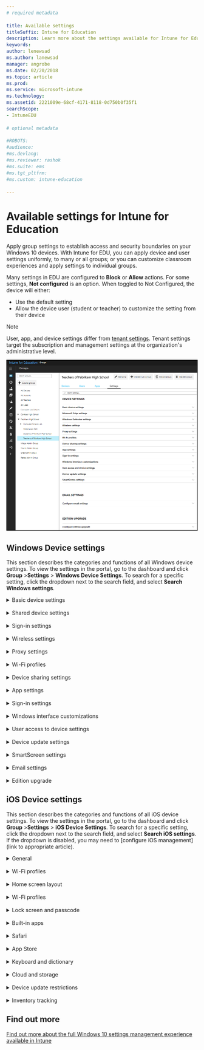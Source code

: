 ```yaml
---
# required metadata

title: Available settings
titleSuffix: Intune for Education
description: Learn more about the settings available for Intune for Education.
keywords:
author: lenewsad
ms.author: lanewsad
manager: angrobe
ms.date: 02/20/2018
ms.topic: article
ms.prod:
ms.service: microsoft-intune
ms.technology:
ms.assetid: 2221009e-68cf-4171-8118-0d750b0f35f1
searchScope:
- IntuneEDU

# optional metadata

#ROBOTS:
#audience:
#ms.devlang:
#ms.reviewer: rashok
#ms.suite: ems
#ms.tgt_pltfrm:
#ms.custom: intune-education

---
```


# Available settings for Intune for Education

Apply group settings to establish access and security boundaries on your Windows 10 devices. With Intune for EDU, you can apply device and user settings uniformly, to many or all groups; or you can customize classroom experiences and apply settings to individual groups.

Many settings in EDU are configured to **Block** or **Allow** actions. For some settings, **Not configured** is an option. When toggled to Not Configured, the device will either:
* Use the default setting 
* Allow the device user (student or teacher) to customize the setting from their device


> [!NOTE]
> User, app, and device settings differ from [tenant settings](intune-education-tenant-overview.md). Tenant settings target the subscription and management settings at the organization's administrative level.


  ![The settings page for a group](./media/settings-001-list-of-settings.png)



## Windows Device settings
This section describes the categories and functions of all Windows device settings. To view the settings in the portal, go to the dashboard and click **Group** >**Settings** > **Windows Device Settings**. To search for a specific setting, click the dropdown next to the search field, and select **Search Windows settings**. 
&nbsp;<details><summary>Basic device settings</summary>

|Setting|What it does|  
|---|---|
|Block manual unenrollment|Block users from manually unenrolling devices from management.|
|<a name="removew10apps"></a>Remove built-in Windows 10 apps|Uninstall certain built-in Windows apps. Learn what those apps are [below](available-settings.md#additional-information-about-removing-built-in-apps).|
|Block camera|Block user access to the device camera.|
|Block OneDrive file sync|Block OneDrive Sync for these devices and users.|
|Block removable storage|Block users from using removable storage such as USB drives and external hard drives.|
|Block Internet sharing|Block users from using Internet Sharing to share the device’s Internet connection.|
|Block Cortana|Block Cortana, the digital assistant built into Windows 10 that can answer questions and perform tasks.|
|Block adding provisioning packages|Block users from adding new provisioning packages containing device settings.|
|Block removing provisioning packages|Block users from removing provisioning packages containing device settings.|
|Block changing time and date settings|Block users from changing the device date and time settings.|
|Block changing language settings|Block users from changing the device language.|
|Send diagnostic data|Define whether to collect and send anonymous usage data to Microsoft to help improve Windows.|
|Block changing device region settings|Block users from changing region settings, such as country and language.|
|Block changing power and sleep settings|Block users from changing power and sleep settings.|
|Force Start menu size|Define whether to force the Start menu to appear full screen.|
|Block Windows Spotlight|Block all Windows Spotlight features on these devices.|
|Location services|Block apps from using location services to access the device’s location.|

### Additional information about removing built-in apps

This setting is automatically turned on when the "Optimize devices for shared use" setting is turned on. The following apps are fully removed from your users' computers when this setting is turned on:

* 3DBuilder
* Bing Weather
* Desktop App Installer
* Get Started
* Microsoft Office Hub
* Solitaire Collection
* One Connect
* Windows Feedback Hub
* Xbox
* Groove Music
  <!--* Zune Video-->
* Mail
* Calendar
</details>
&nbsp;<details><summary>Shared device settings</summary>

|Setting|What it does|  
|---|---|
|Configure homepages|Choose what homepages open every time someone begins a new session browsing with Microsoft Edge.|
|Block address bar suggestions|Block Edge from suggesting possible search terms or previously visited websites as you type a URL or search term.|
|Block search suggestions|Block Edge from suggesting possible websites as you type a URL or search term.|
|Block InPrivate browsing|Block users from using InPrivate browsing, which stops Edge from saving data like browsing history and cookies.|
|Block adult content using a SafeSearch filter|Setting to “Block” uses a strict rather than moderate SafeSearch filter to block adult content.|
|Block browser extensions|Block users from using extensions to customize Edge with added functionality from Microsoft and other sources.|
|Block first run page|Block users from seeing the first run page for the first time they open Edge.|
|Clear browsing data upon exit|Automatically erase history, cookies, and cached files after exiting Edge.|
|Block pop-ups|Block websites from opening new windows.|
|Block password manager|Block users from using the password manager to save passwords.|
|Block automatically filling form entries|Block saving data entered in a form field online.|
|Do-Not-Track headers|Require Microsoft Edge to ask that websites not track user data.|
|Default search engine|Select Bing, Yahoo, or Google as the default search engine for Microsoft Edge. If you or another admin has set up a custom search engine in the full Intune experience, you can define that custom search engine as the default here.|
|Use cookies|Cookies can store website settings or track user’s browsing behavior.|
|Block developer tools|Block users from accessing developer tools.|
|Block access to about:flags page|Block access to the about:flags page, which contains experimental settings and features.|
|Require intranet sites to be viewed in Internet Explorer|If set to “Block”, internal traffic is sent to Edge instead of Internet Explorer.|
|Sync Microsoft Edge favorites with Internet Explorer|Sync all favorites added to Edge to Internet Explorer.|
</details>  
&nbsp;<details><summary>Sign-in settings</summary>

|Setting|What it does|
|---|---|
|Block user access to Windows Defender settings|Block users from modifying Windows Defender settings on the device.|
|Real-time monitoring|Enable always-on scanning for malware, spyware, and other threats.|
|Behavior monitoring|Enable Defender to check for certain known patterns of suspicious activity.|
|Prompt users for sample submission|Define whether files that might need further analysis are automatically sent to Microsoft.|
|Type of system scan to perform|Choose whether Windows Defender uses a quick scan, a full scan, or not scan devices at all.|
|Daily quick scan time|Choose what hour of the day Windows Defender runs a daily quick scan.|
|Scan all downloaded files|Automatically scan all downloaded files for malware.|
|Scan scripts run in Microsoft web browsers|Scan all scripts a website attempts to run in Edge and Internet Explorer.|
|Scan removable drives during full scan|Include removable drives, such as USB sticks, during full scans.|
|Scan files opened over the network|Scan all files that are opened by users from websites while using the network.|
|Scan remote folders during full scan|Scan any folders on remote locations during full scans.|
|Scan archive files|Scan archive files, like .zip or .rar.|
|Scan incoming email|Scan all email received over the network.|
|Scan file and program activity|Scan for malware when files or programs are opened and alerts users of suspicious activity.|
|Days before quarantined malware is removed|Define the number of days that a file is saved before removing (0 = immediately delete).|
|Set update frequency|Define how frequently Defender checks for and downloads anti-malware updates.|
|Potentially Unwanted Applications protection|Defender alerts the user and blocks potentially unwanted software that attempts to install itself on devices.|
|Enable cloud-based protection|Get real-time protection when Defender sends info to Microsoft about potential security threats. This feature works best with “Prompt users for sample submission” set to automatically send samples.|
|<a name="blocksuspiciousfiles"></a>Block suspicious files|If this setting is on, Windows Defender Antivirus will be more aggressive when identifying suspicious files to block and scan; otherwise, it will be less aggressive and therefore block and scan with less frequency. You can select **Default**, **High**, **High+**, and **Zero Tolerance**. **High** aggressively blocks unknown files while minimizing impact to impacting the device performance. **High+** aggressively blocks unknown files, but may negatively impact device performance. **Zero tolerance** blocks all unknown files from running.|
|Actions on detected malware threats|Windows Defender automatically quarantines detected malware.|
|Enable Network Inspection Service|Helps protect devices against network-based exploits by using the signatures of known vulnerabilities from the Microsoft Endpoint Protection Center to help detect and block malicious traffic.|
|Exclude files with these extensions from scans and real-time protection|Define the types of files that you want users to be able to access without scanning for security threats.|
|Exclude processes from scans and real-time protection|Define the types of processes that you want users to be able to run without scanning for security threats.
|Exclude directories with these extensions from scans and real-time protection|Define the file locations that you want users to be able to access without scanning for security threats.|
</details>  
&nbsp;<details><summary>Wireless settings</summary>

|Setting|What it does|
|---|---|
|Block using Wi-Fi Sense to automatically connect to open Wi-Fi hotspots|Choose whether to block devices from automatically connecting to Wi-Fi hotspots.|
|Block Bluetooth|Block devices from using Bluetooth.|
|Block Bluetooth discoverability|Block devices from being set as discoverable using Bluetooth.|
|Block Bluetooth advertising|Block devices from receiving advertising over Bluetooth.|
|Block cellular data while roaming|Block devices from using cellular data plans when roaming.|
</details>  
&nbsp;<details><summary>Proxy settings</summary>

|Setting|What it does|
|---|---|
|Block automatic detection of proxy settings|If you've set up a proxy to handle device network traffic, you can choose whether devices automatically detect the proxy settings when connected.|
|Use proxy script|Enable the use of a proxy script for your devices. If you **Allow** this setting, you need to provide a **Setup script address**.|
|Use manual proxy server configuration|If you've set up a manual proxy, you can define settings for it here. If you **Allow** this setting, you need to provide the **Proxy server address**, **Port**, **Proxy exceptions**, and whether to **Use proxy server for local (intranet) connections**.|
</details>  
&nbsp;<details><summary>Wi-Fi profiles</summary>

Any Wi-Fi profiles that you create appear here, along with the **Network name (SSID)**, **Security type**, and **Description**. 

> [!NOTE]
> You can configure a WPA-2 Enterprise Wi-Fi network using the [full Wi-Fi profile management experience in Intune](https://docs.microsoft.com//intune/wi-fi-settings-import-windows-8-1). You can also use Intune to set up [SCEP](https://docs.microsoft.com/intune/certificates-scep-configure) and [PKI](https://docs.microsoft.com/intune/certficates-pfx-configure) integration. 

<!--in ui, choose a list of checkboxes of wifi profiles to assign to the group--> 
</details>  
&nbsp;<details><summary>Device sharing settings</summary>

|Setting|What it does|
|---|---|
|Optimize devices for shared use|Configures recommended settings for shared devices, such as power and update management, and allowing multiple users to sign on to the same device.|
|Block guest users|If you've enabled **Optimize devices for shared use**, then you can also choose whether to block guest users from signing in to devices. If blocked, only domain users can sign in.|
|Block fast user switching|Allow users to quickly switch between user accounts from the Start menu.|
</details>  
&nbsp;<details><summary>App settings</summary>

|Setting|What it does|
|---|---|
|Block installing apps from the Microsoft Store for Education|Block users from installing apps from unauthorized locations.|
|Require Microsoft Store for Education apps to be installed from the private store|Only allow users to install apps from the Microsoft Store for Education that your organization has set up.|
|Trusted apps|Define whether users can install trusted apps signed by Microsoft.|
|Untrusted apps|Define whether users can install unsigned apps or apps signed by external sources that are not trusted by Microsoft.|
|Block users from installing apps from places other than the Microsoft Store for Education|Block users from installing apps from unauthorized locations.
|Block automatic app updates|Block Microsoft Store for Education apps from being updated automatically.|
|Shared app data between users|Allow multiple users of shared devices to share app data.|
</details>  
&nbsp;<details><summary>Sign-in settings</summary>

|Setting|What it does|
|---|---|
|Block signing in using Microsoft account|Block users from signing in with their Microsoft account.|
|Block adding new non-Microsoft accounts|Block users from adding any account other than their Microsoft account. Use this setting if you want to force users to only use their Microsoft accounts for email.|
</details>  
&nbsp;<details><summary>Windows interface customizations</summary>

|Setting|What it does|
|---|---|
|Block toast notifications on lock screen|Stop notifications from appearing in the bottom right corner of the screen while devices are locked.|
|Block Cortana on lock screen|Prevent users from accessing Cortana from the lock screen.|
|Set custom lock screen image|Configure a custom background image on the sign-in screen. You can choose a .jpg or .png less than 20 MB in size.|
|Set custom desktop image|Configure a custom background image on the desktop. You can choose a .jpg or .png less than 20 MB in size.|
|Block showing recently opened items in Start menu jump lists|Block recently opened items in jump lists from showing in the Start menu and taskbar.|
|Block showing recently added apps in Start menu|Block recently added apps from showing in the Start menu.|
|Block showing the most used apps in Start menu|Block the most used apps from showing in the Start menu.|
|Block app list in the Start menu|Block the list of all apps on the device from showing in the Start menu.|
|Block power menu in the Start menu|Block the power menu (e.g., Restart, Shut down) from showing in the Start menu.|
|Block user tile in the Start menu|Block the current user’s information from being shown in the Start menu.|
|Block options from appearing on the user tile in the Start menu|You can choose **Change account settings**, **Lock**, and **Sign out**.|
|Choose folders that appear in the Start menu|You can choose **File Explorer**, **Settings**, **Documents**, **Downloads**, **Music**, **Pictures**, **Videos**, **HomeGroup**, **Network**, and **Personal Folder**.|
|Apply custom Start menu layout|Apply a custom Start menu layout using an XML file. You can upload an .xml file less than 2 MB in size.|
|Pin websites as tiles in the Start menu|Pin websites as tiles in the Start menu using an XML file. You can upload an .xml file less than 2 MB in size.
</details>  
&nbsp;<details><summary>User access to device settings</summary>

|Setting|What it does|
|---|---|
|Block user access to Settings app|Block user access to the Settings app. If you do not block this setting, you can instead choose to block individual parts of the Settings app listed in the rest of the table.|
|System settings|Block display, notifications, apps, power settings.|
|Devices|Block Bluetooth, printers, and more.|
|Network & Internet|Block Wi-Fi, airplane mode, and VPN.|
|Personalization|Block background, lock screen, and color modifications.|
|Accounts|Block user accounts, email, sync, work, and other people.|
|Time & language|Block size, region, and date.|
|Ease of Access|Block Narrator, magnifier, and high contrast.|
|Privacy|Block location and camera.|
|Update & security|Block Windows Update, recovery, and backup.|
|Apps|Block uninstall, defaults, and optional features.|
|Gaming|Block game bar, DVR, broadcasting, and Game Mode.|
</details>
&nbsp;<details><summary>Device update settings</summary>  

|Setting|What it does|
|---|---|
|Branch readiness level|Define whether devices are on Current Branch or Current Branch for Business for Windows updates.|
|Updates and maintenance period|Define the updates and maintenance period for the installation of updates.|
|Defer feature updates|Define how many days to wait to apply feature updates to devices after they are available.|
|Defer quality updates|Define how many days to wait to apply quality updates to devices after they are available.|
|Pre-release features|Define whether users can see pre-release features for settings, settings and experimentations, or no pre-release features.|
|Delivery optimization mode|Define how updates are delivered to devices.|
</details>  
&nbsp;<details><summary>SmartScreen settings</summary>

|Setting|What it does|
|---|---|
|Block users from overriding SmartScreen|Block users from ignoring warnings about websites blocked by the SmartScreen Filter.|
|SmartScreen override for files|Block users from ignoring SmartScreen Filter warnings about downloading unverified files.|
|SmartScreen for apps and files|<!--20180105 need explainer--->
|Block users from dismissing SmartScreen warnings|
</details>  
&nbsp;<details><summary>Email settings</summary>

|Setting|What it does|
|---|---|
|Configure email settings|Choose whether you want to configure email settings for this group. These settings are applied to the Windows 10 Mail app. If you do not **Configure** this setting, none of the other email settings in this table are available to you.|
|Account name|Students and teachers can see the name on their devices.|
|Email server|Enter the name of the server that hosts your email.|
|Username|Choose the attribute that Intune uses from Azure Active Directory when applying user name settings to email profiles.|
|Email address|Choose the attribute that Intune uses from Azure Active Directory when applying email address settings to email profiles.|
|Length of time to store email on devices|Choose how long to store email on devices.|
|Interval to sync email|Choose how much time passes between email syncs.|
|Contacts|Sync contact information.|
|Calendar|Sync calendar information.|
|Tasks|Sync task information.|
|SSL|Use Secure Sockets Layer (SSL) when sending emails for additional security.|
</details>  
&nbsp;<details><summary>Edition upgrade</summary>

You use these settings to upgrade the devices in this group to a different Edition of Windows by selecting the **Edition to upgrade to** and providing your **Product key**.
</details>

## iOS Device settings
This section describes the categories and functions of all iOS device settings. To view the settings in the portal, go to the dashboard and click **Group** >**Settings** > **iOS Device Settings**. To search for a specific setting, click the dropdown next to the search field, and select **Search iOS settings**. If the dropdown is disabled, you may need to [configure iOS management](link to appropriate article).
&nbsp;<details><summary>General</summary>
  
Setting|What it does|
|---|---|
|Block removing device management profiles|What it does|
|Block sharing device usage data with Apple|What it does|
|Block users from changing diagnostic data submission settings|What it does|
|Block erasing content and settings|What it does|
|Block changing device name|What it does|
|Block users from enabling restrictions in device settings|What it does|
|Block screen capture|What it does|
|Block changing device wallpaper|What it does|
|Block AirDrop|What it does|
|Block Personal Hotspot|What it does|
|Block Handoff|What it does|
|Block changing notification settings|What it does|
|Block changing Bluetooth settings|What it does|
|Block untrusted TLS certificates|What it does|
|Block remotely observing student screens from Classroom app|What it does|
|Block remotely observing student screens without prompt from Classroom app|What it does|
|Block users from trusting Enterprise Developer apps|What it does|
|Block users from changing Enterprise Developer app trust settings|What it does|
|Enable Activation Lock|What it does|
</details>
&nbsp;<details><summary>Wi-Fi profiles</summary>
no info yet
</details>  
&nbsp;<details><summary>Home screen layout</summary>

Setting|What it does|
|---|---|
|Pending List|What it does|
</details>  
&nbsp;<details><summary>Wi-Fi profiles</summary>

Setting|What it does|
|---|---|
|Profile name|What it does|
|Network name (SSID)|What it does|
|Security type|What it does|
|Password|What it does|
|Connect automatically|What it does|
|Make this a hidden network|What it does|
|Configure proxy settings|What it does|
</details>  
&nbsp;<details><summary>Lock screen and passcode</summary>

Setting|What it does|
|---|---|
|Block notifications on lock screen|What it does|
|Block access to Control Center on lock screen|What it does|
|Block Siri on lock screen|What it does|
|Block access to Wallet from lock screen|What it does|
|Block Today view on lock screen|What it does|
|Require passcode|What it does|
|Block changing passcode|What it does|
|Minutes of inactivity before the screen locks|What it does|
|Minutes to wait before requiring passcode on lock screen|What it does|
|Number of failed passcode attempts before wiping device|What it does|
|Block fingerprint unlock|What it does|
|Block changing registered fingerprint settings|What it does|
</details>  
&nbsp;<details><summary>Built-in apps</summary>

Setting|What it does|
|---|---|
|Block Camera|What it does|
|Block FaceTime|What it does|
|Block Messages app|What it does|
|Block Siri|What it does|
|Block Siri from using profanity|What it does|
|Block Siri from searching for user-generated content|What it does|
|Block Spotlight from searching for results on the Internet|What it does|
|Block Apple News|What it does|
|Block iBooks Store|What it does|
|Block Podcasts app|What it does|
|Block Apple Music|What it does|
|Block iTunes Radio|What it does|
|Block changes to Find My Friends app settings|What it does|
</details>  
&nbsp;<details><summary>Safari</summary>

Setting|What it does|
|---|---|
|Block Safari|What it does|
|Block pop-ups|What it does|
|Block cookies|What it does|
|Block autofill|What it does|
|Require fraud warnings|What it does|
</details>  
&nbsp;<details><summary>App Store</summary>

Setting|What it does|
|---|---|
|Block App Store|What it does|
|Require password for any App Store transactions|What it does|
|Block automatically downloading apps purchased on other devices|What it does|
|Block in-app purchases|What it does|
|Block apps by age rating|What it does|
|Block explicit content in iTunes and the App Store|What it does|
|Block downloading iBook content flagged as erotica|What it does|
|Block Game Center|What it does|
|Block adding friends in Game Center|What it does|
</details>  
&nbsp;<details><summary>Keyboard and dictionary</summary>

|Setting|What it does|
|---|---|
|Block looking up word definitions|What it does|
|Block predictive keyboard suggestions|What it does|
|Block auto-correction|What it does|
|Block keyboard spell-check|What it does|
|Block keyboard shortcuts|What it does|
|Block keyboard dictation|What it does|
</details>  
&nbsp;<details><summary>Cloud and storage</summary>

|Setting|What it does|
|---|---|
|Block iCloud backup|What it does|
|Block syncing files to iCloud|What it does|
|Require iCloud backups to be encrypted|What it does|
|Block Photo Stream|What it does|
|Block shared Photo Stream|What it does|
|Block iCloud Photo Library|What it does|
</details>  
&nbsp;<details><summary>Device update restrictions</summary>

|Setting|What it does|
|---|---|
|Prevent devices from updating specific times|What it does|
IX Note: Describe that the user can then specificy restricted days, time zone, start time, and end time.
</details>  
&nbsp;<details><summary>Inventory tracking</summary>

|Setting|What it does|
|---|---|
|Asset tag information|What does it do|
|Lock screen footnote|What does it do|
</details>  

## Find out more
[Find out more about the full Windows 10 settings management experience available in Intune](https://docs.microsoft.com/intune/deploy-use/windows-10-policy-settings-in-microsoft-intune)
